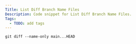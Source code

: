 ```yaml
---
Title: List Diff Branch Name Files
Description: Code snippet for List Diff Branch Name Files.
Tags:
  - TODO: add tags
---
```


```txt
git diff --name-only main...HEAD
```
